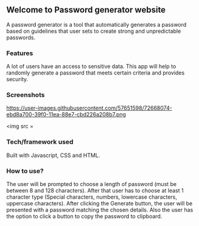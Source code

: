 ## Welcome to Password generator website
A password generator is a tool that automatically generates a password based on guidelines that user sets to create strong and unpredictable passwords.

### Features
A lot of users have an access to sensitive data. This app will help to randomly generate a password that meets certain criteria and provides security.

### Screenshots
https://user-images.githubusercontent.com/57651598/72668074-ebd8a700-39f0-11ea-88e7-cbd226a208b7.png

<img src = 

### Tech/framework used
Built with Javascript, CSS and HTML.

### How to use?
The user will be prompted to choose a length of password (must be between 8 and 128 characters). After that user has to choose at least 1 character type (Special characters, numbers, lowercase characters, uppercase characters). After clicking the Generate button, the user will be presented with a password matching the chosen details. Also the user has the option to click a button to copy the password to clipboard.
